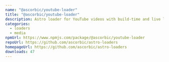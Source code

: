 ```yaml
---
name: "@ascorbic/youtube-loader"
title: "@ascorbic/youtube-loader"
description: Astro loader for YouTube videos with build-time and live loading capabilities
categories:
  - loaders
  - media
npmUrl: https://www.npmjs.com/package/@ascorbic/youtube-loader
repoUrl: https://github.com/ascorbic/astro-loaders
homepageUrl: https://github.com/ascorbic/astro-loaders
downloads: 47
---
```

